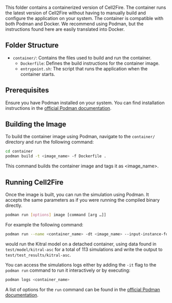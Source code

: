 This folder contains a containerized version of Cell2Fire. The container runs the latest version of Cell2Fire without having to manually build and configure the application on your system. The container is compatible with both Podman and Docker. We recommend using Podman, but the instructions found here are easily translated into Docker.

## Folder Structure

- `container/`: Contains the files used to build and run the container.
  - `Dockerfile`: Defines the build instructions for the container image.
  - `entrypoint.sh`: The script that runs the application when the container starts.

## Prerequisites

Ensure you have Podman installed on your system. You can find installation instructions in the [official Podman documentation](https://podman.io/docs/installation).

## Building the Image

To build the container image using Podman, navigate to the `container/` directory and run the following command:

```bash
cd container
podman build -t <image_name> -f Dockerfile .
```
This command builds the container image and tags it as <image_name>.

## Running Cell2Fire

Once the image is built, you can run the simulation using Podman. It accepts the same parameters as if you were running the compiled binary directly.
```bash
podman run [options] image [command [arg …]]
```

For example the following command:

```bash
podman run --name <container_name> -dt <image_name> --input-instance-folder test/model/kitral-asc --output-folder test/test_results/kitral-asc --nsims 113  --sim K  
```
would run the Kitral model on a detached container, using data found in `test/model/kitral-asc` for a total of 113 simulations and write the output to `test/test_results/kitral-asc`.

You can access the simulations logs either by adding the `-it` flag to the `podman run` command to run it interactively or by executing:
```bash
podman logs <container_name>
```

A list of options for the `run` command can be found in the [official Podman documentation](https://docs.podman.io/en/latest/markdown/podman-run.1.html).
